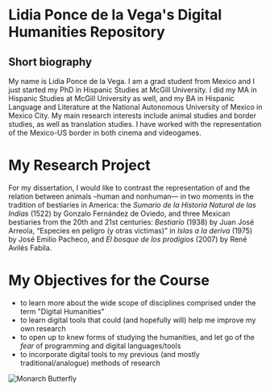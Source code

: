 # Lidia Ponce de la Vega's Digital Humanities Repository

## Short biography

My name is Lidia Ponce de la Vega. I am a grad student from Mexico and I just started my PhD in Hispanic Studies at McGill University. I did my MA in Hispanic Studies at McGill University as well, and my BA in Hispanic Language and Literature at the National Autonomous University of Mexico in Mexico City. My main research interests include animal studies and border studies, as well as translation studies. I have worked with the representation of the Mexico-US border in both cinema and videogames. 

# My Research Project

For my dissertation, I would like to contrast the representation of and the relation between animals –human and nonhuman— in two moments in the tradition of bestiaries in America: the *Sumario de la Historia Natural de las Indias* (1522) by Gonzalo Fernández de Oviedo, and three Mexican bestiaries from the 20th and 21st centuries: *Bestiario* (1938) by Juan José Arreola, “Especies en peligro (y otras víctimas)” in *Islas a la deriva* (1975) by José Emilio Pacheco, and *El bosque de los prodigios* (2007) by René Avilés Fabila. 

# My Objectives for the Course

* to learn more about the wide scope of disciplines comprised under the term "Digital Humanities"
* to learn digital tools that could (and hopefully will) help me improve my own research
* to open up to knew forms of studying the humanities, and let go of the *fear* of programming and digital languages/tools
* to incorporate digital tools to my previous (and mostly traditional/analogue) methods of research

 ![Monarch Butterfly](https://upload.wikimedia.org/wikipedia/commons/d/dd/Monarch_Butterfly_17-03-2006_6-44-40_p.m..JPG)
